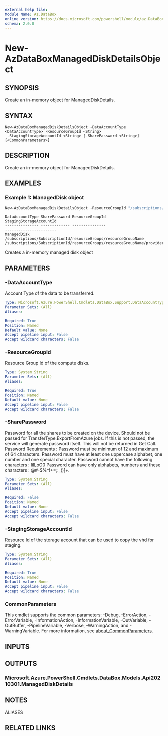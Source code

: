 ```yaml
---
external help file:
Module Name: Az.DataBox
online version: https://docs.microsoft.com/powershell/module/az.DataBox/new-AzDataBoxManagedDiskDetailsObject
schema: 2.0.0
---
```


# New-AzDataBoxManagedDiskDetailsObject

## SYNOPSIS
Create an in-memory object for ManagedDiskDetails.

## SYNTAX

```
New-AzDataBoxManagedDiskDetailsObject -DataAccountType <DataAccountType> -ResourceGroupId <String>
 -StagingStorageAccountId <String> [-SharePassword <String>] [<CommonParameters>]
```

## DESCRIPTION
Create an in-memory object for ManagedDiskDetails.

## EXAMPLES

### Example 1: ManagedDisk object 
```powershell
New-AzDataBoxManagedDiskDetailsObject -ResourceGroupId "/subscriptions/SubscriptionId/resourceGroups/resourceGroupName" -StagingStorageAccountId "/subscriptions/SubscriptionId/resourceGroups/resourceGroupName/providers/Microsoft.Storage/storageAccounts/stagingAccountName" -DataAccountType "ManagedDisk"
```

```output
DataAccountType SharePassword ResourceGroupId                                                StagingStorageAccountId                                                                                                      
--------------- ------------- ---------------                                                -----------------------                                                                                                      
ManagedDisk                   /subscriptions/SubscriptionId/resourceGroups/resourceGroupName /subscriptions/SubscriptionId/resourceGroups/resourceGroupName/providers/Microsoft.Storage/storageAccounts/stagingAccountName
```
Creates a in-memory managed disk object

## PARAMETERS

### -DataAccountType
Account Type of the data to be transferred.

```yaml
Type: Microsoft.Azure.PowerShell.Cmdlets.DataBox.Support.DataAccountType
Parameter Sets: (All)
Aliases:

Required: True
Position: Named
Default value: None
Accept pipeline input: False
Accept wildcard characters: False
```

### -ResourceGroupId
Resource Group Id of the compute disks.

```yaml
Type: System.String
Parameter Sets: (All)
Aliases:

Required: True
Position: Named
Default value: None
Accept pipeline input: False
Accept wildcard characters: False
```

### -SharePassword
Password for all the shares to be created on the device.
Should not be passed for TransferType:ExportFromAzure jobs.
If this is not passed, the service will generate password itself.
This will not be returned in Get Call.
Password Requirements :  Password must be minimum of 12 and maximum of 64 characters.
Password must have at least one uppercase alphabet, one number and one special character.
Password cannot have the following characters : IilLoO0 Password can have only alphabets, numbers and these characters : @#\-$%^!+=;:_()]+.

```yaml
Type: System.String
Parameter Sets: (All)
Aliases:

Required: False
Position: Named
Default value: None
Accept pipeline input: False
Accept wildcard characters: False
```

### -StagingStorageAccountId
Resource Id of the storage account that can be used to copy the vhd for staging.

```yaml
Type: System.String
Parameter Sets: (All)
Aliases:

Required: True
Position: Named
Default value: None
Accept pipeline input: False
Accept wildcard characters: False
```

### CommonParameters
This cmdlet supports the common parameters: -Debug, -ErrorAction, -ErrorVariable, -InformationAction, -InformationVariable, -OutVariable, -OutBuffer, -PipelineVariable, -Verbose, -WarningAction, and -WarningVariable. For more information, see [about_CommonParameters](http://go.microsoft.com/fwlink/?LinkID=113216).

## INPUTS

## OUTPUTS

### Microsoft.Azure.PowerShell.Cmdlets.DataBox.Models.Api20210301.ManagedDiskDetails

## NOTES

ALIASES

## RELATED LINKS

